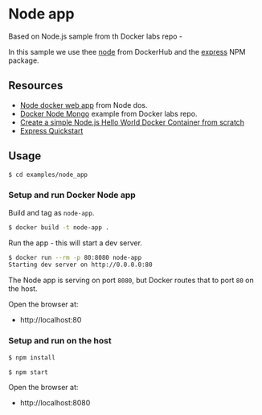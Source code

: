 # Node app

Based on Node.js sample from th Docker labs repo -

In this sample we use thee [node](https://hub.docker.com/_/node/) from DockerHub and the [express](https://www.npmjs.com/package/express) NPM package.


## Resources

- [Node docker web app](https://nodejs.org/en/docs/guides/nodejs-docker-webapp/) from Node dos.
- [Docker Node Mongo](https://github.com/docker/labs/tree/master/developer-tools/nodejs/porting/) example from Docker labs repo.
- [Create a simple Node.js Hello World Docker Container from scratch](https://flaviocopes.com/docker-node-container-example/)
- [Express Quickstart](https://github.com/MichaelCurrin/express-quickstart)


## Usage

```sh
$ cd examples/node_app
```

### Setup and run Docker Node app

Build and tag as `node-app`.

```sh
$ docker build -t node-app .
```

Run the app - this will start a dev server.

```sh
$ docker run --rm -p 80:8080 node-app
Starting dev server on http://0.0.0.0:80
```

The Node app is serving on port `8080`, but Docker routes that to port `80` on the host.

Open the browser at:

- http://localhost:80


### Setup and run on the host

```sh
$ npm install
```

```sh
$ npm start
```

Open the browser at:

- http://localhost:8080
